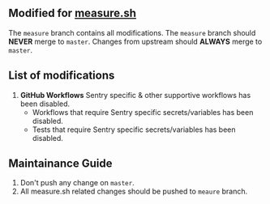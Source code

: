 ## Modified for [measure.sh](https://github.com/measure-sh/measure)

The `measure` branch contains all modifications. The `measure` branch should **NEVER** merge to `master`. Changes from upstream should **ALWAYS** merge to `master`.

## List of modifications

1. **GitHub Workflows** Sentry specific & other supportive workflows has been disabled.
    - Workflows that require Sentry specific secrets/variables has been disabled.
    - Tests that require Sentry specific secrets/variables has been disabled.

## Maintainance Guide

1. Don't push any change on `master`.
2. All measure.sh related changes should be pushed to `meaure` branch.
